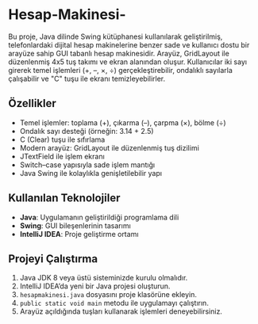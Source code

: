 # Hesap-Makinesi-


Bu proje, Java dilinde Swing kütüphanesi kullanılarak geliştirilmiş, telefonlardaki dijital hesap makinelerine benzer sade ve kullanıcı dostu bir arayüze sahip GUI tabanlı hesap makinesidir. Arayüz, GridLayout ile düzenlenmiş 4x5 tuş takımı ve ekran alanından oluşur. Kullanıcılar iki sayı girerek temel işlemleri (+, –, ×, ÷) gerçekleştirebilir, ondalıklı sayılarla çalışabilir ve "C" tuşu ile ekranı temizleyebilirler.

## Özellikler

- Temel işlemler: toplama (+), çıkarma (–), çarpma (×), bölme (÷)
- Ondalık sayı desteği (örneğin: 3.14 + 2.5)
- C (Clear) tuşu ile sıfırlama
- Modern arayüz: GridLayout ile düzenlenmiş tuş dizilimi
- JTextField ile işlem ekranı
- Switch–case yapısıyla sade işlem mantığı
- Java Swing ile kolaylıkla genişletilebilir yapı

## Kullanılan Teknolojiler

- **Java**: Uygulamanın geliştirildiği programlama dili
- **Swing**: GUI bileşenlerinin tasarımı
- **IntelliJ IDEA**: Proje geliştirme ortamı

## Projeyi Çalıştırma

1. Java JDK 8 veya üstü sisteminizde kurulu olmalıdır.
2. IntelliJ IDEA’da yeni bir Java projesi oluşturun.
3. `hesapmakinesi.java` dosyasını proje klasörüne ekleyin.
4. `public static void main` metodu ile uygulamayı çalıştırın.
5. Arayüz açıldığında tuşları kullanarak işlemleri deneyebilirsiniz.


